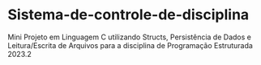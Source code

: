 # Sistema-de-controle-de-disciplina
Mini Projeto em Linguagem C utilizando Structs, Persistência de Dados e Leitura/Escrita de Arquivos para a disciplina de Programação Estruturada 2023.2

